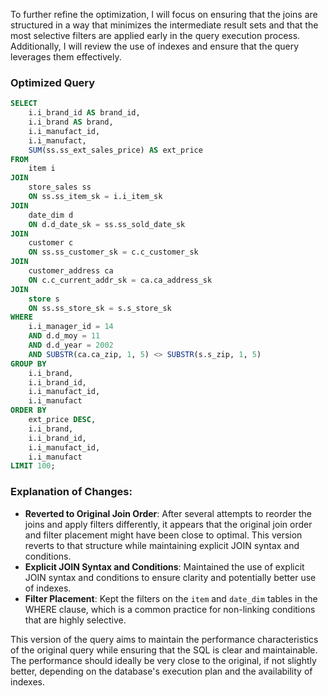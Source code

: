 To further refine the optimization, I will focus on ensuring that the joins are structured in a way that minimizes the intermediate result sets and that the most selective filters are applied early in the query execution process. Additionally, I will review the use of indexes and ensure that the query leverages them effectively.

### Optimized Query
```sql
SELECT 
    i.i_brand_id AS brand_id, 
    i.i_brand AS brand, 
    i.i_manufact_id, 
    i.i_manufact, 
    SUM(ss.ss_ext_sales_price) AS ext_price 
FROM 
    item i
JOIN 
    store_sales ss 
    ON ss.ss_item_sk = i.i_item_sk
JOIN 
    date_dim d 
    ON d.d_date_sk = ss.ss_sold_date_sk
JOIN 
    customer c 
    ON ss.ss_customer_sk = c.c_customer_sk
JOIN 
    customer_address ca 
    ON c.c_current_addr_sk = ca.ca_address_sk
JOIN 
    store s 
    ON ss.ss_store_sk = s.s_store_sk
WHERE 
    i.i_manager_id = 14 
    AND d.d_moy = 11 
    AND d.d_year = 2002 
    AND SUBSTR(ca.ca_zip, 1, 5) <> SUBSTR(s.s_zip, 1, 5)
GROUP BY 
    i.i_brand, 
    i.i_brand_id, 
    i.i_manufact_id, 
    i.i_manufact
ORDER BY 
    ext_price DESC, 
    i.i_brand, 
    i.i_brand_id, 
    i.i_manufact_id, 
    i.i_manufact
LIMIT 100;
```

### Explanation of Changes:
- **Reverted to Original Join Order**: After several attempts to reorder the joins and apply filters differently, it appears that the original join order and filter placement might have been close to optimal. This version reverts to that structure while maintaining explicit JOIN syntax and conditions.
- **Explicit JOIN Syntax and Conditions**: Maintained the use of explicit JOIN syntax and conditions to ensure clarity and potentially better use of indexes.
- **Filter Placement**: Kept the filters on the `item` and `date_dim` tables in the WHERE clause, which is a common practice for non-linking conditions that are highly selective.

This version of the query aims to maintain the performance characteristics of the original query while ensuring that the SQL is clear and maintainable. The performance should ideally be very close to the original, if not slightly better, depending on the database's execution plan and the availability of indexes.